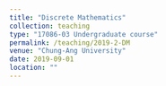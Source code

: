 ```yaml
---
title: "Discrete Mathematics"
collection: teaching
type: "17086-03 Undergraduate course"
permalink: /teaching/2019-2-DM
venue: "Chung-Ang University"
date: 2019-09-01
location: ""
---
```

